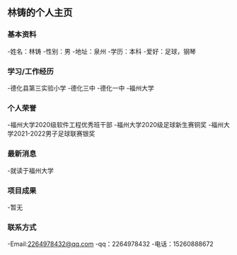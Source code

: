 ## 林铸的个人主页
### 基本资料
-姓名：林铸
-性别：男
-地址：泉州
-学历：本科
-爱好：足球，钢琴

### 学习/工作经历
-德化县第三实验小学
-德化三中
-德化一中
-福州大学

### 个人荣誉
-福州大学2020级软件工程优秀班干部
-福州大学2020级足球新生赛铜奖
-福州大学2021-2022男子足球联赛银奖

### 最新消息
-就读于福州大学

### 项目成果
-暂无

### 联系方式
-Email:2264978432@qq.com
-qq：2264978432
-电话：15260888672
